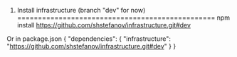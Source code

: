 

1. Install infrastructure (branch "dev" for now)
================================================
    npm install https://github.com/shstefanov/infrastructure.git#dev

  Or in package.json
    {
      "dependencies": {
        "infrastructure": "https://github.com/shstefanov/infrastructure.git#dev"
      }
    }